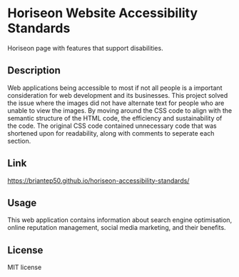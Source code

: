 # Horiseon Website Accessibility Standards
Horiseon page with features that support disabilities. 

## Description
Web applications being accessible to most if not all people is a important consideration for web development and its businesses. This project solved the issue where the images did not have alternate text for people who are unable to view the images. By moving around the CSS code to align with the semantic structure of the HTML code, the efficiency and sustainability of the code. The original CSS code contained unnecessary code that was shortened upon for readability, along with comments to seperate each section.

## Link
https://briantep50.github.io/horiseon-accessibility-standards/ 

## Usage
This web application contains information about search engine optimisation, online reputation management, social media marketing, and their benefits.

## License
MIT license
